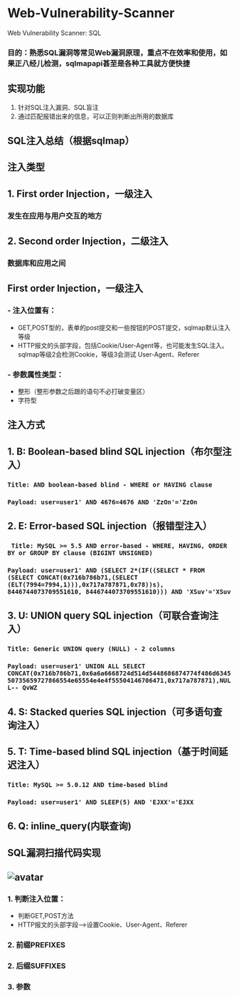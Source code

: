# Web-Vulnerability-Scanner
Web Vulnerability Scanner: SQL
### 目的：熟悉SQL漏洞等常见Web漏洞原理，重点不在效率和使用，如果正八经儿检测，sqlmapapi甚至是各种工具就方便快捷
## 实现功能
1. 针对SQL注入漏洞、SQL盲注
2. 通过匹配报错出来的信息，可以正则判断出所用的数据库

## SQL注入总结（根据sqlmap）
## 注入类型
## 1. First order Injection，一级注入
### 发生在应用与用户交互的地方
## 2. Second order Injection，二级注入
### 数据库和应用之间
## First order Injection，一级注入
### - 注入位置有：
  - GET,POST型的，表单的post提交和一些按钮的POST提交，sqlmap默认注入等级
  - HTTP报文的头部字段，包括Cookie/User-Agent等，也可能发生SQL注入。sqlmap等级2会检测Cookie，等级3会测试 User-Agent、Referer
### - 参数属性类型：
  - 整形（整形参数之后跟的语句不必打破变量区）
  - 字符型

## 注入方式
## 1. B: Boolean-based blind SQL injection（布尔型注入）<br>
### `Title: AND boolean-based blind - WHERE or HAVING clause`<br>
### `Payload: user=user1' AND 4676=4676 AND 'ZzOn'='ZzOn`
## 2. E: Error-based SQL injection（报错型注入）<br>
###  ` Title: MySQL >= 5.5 AND error-based - WHERE, HAVING, ORDER BY or GROUP BY clause (BIGINT UNSIGNED)`<br>
###  `Payload: user=user1' AND (SELECT 2*(IF((SELECT * FROM (SELECT CONCAT(0x716b786b71,(SELECT (ELT(7994=7994,1))),0x717a787871,0x78))s), 8446744073709551610, 8446744073709551610))) AND 'XSuv'='XSuv`
## 3. U: UNION query SQL injection（可联合查询注入）<br>
###  `Title: Generic UNION query (NULL) - 2 columns`<br>
###  `Payload: user=user1' UNION ALL SELECT CONCAT(0x716b786b71,0x6a6a6668724d514d5448686874774f486d634550735659727866554e65554e4e4f55504146706471,0x717a787871),NULL-- QvWZ`
## 4. S: Stacked queries SQL injection（可多语句查询注入）
## 5. T: Time-based blind SQL injection（基于时间延迟注入）<br>
###  `Title: MySQL >= 5.0.12 AND time-based blind`<br>
###  `Payload: user=user1' AND SLEEP(5) AND 'EJXX'='EJXX`
## 6. Q: inline_query(内联查询)

    
## SQL漏洞扫描代码实现
## ![avatar](http://drops.xmd5.com/full/633282f29a309bdd23eed56248fc943a6f97aaa5.jpg)
### 1. 判断注入位置：
  - 判断GET,POST方法
  - HTTP报文的头部字段——>设置Cookie、User-Agent、Referer
### 2. 前缀PREFIXES
### 2. 后缀SUFFIXES
### 3. 参数 
